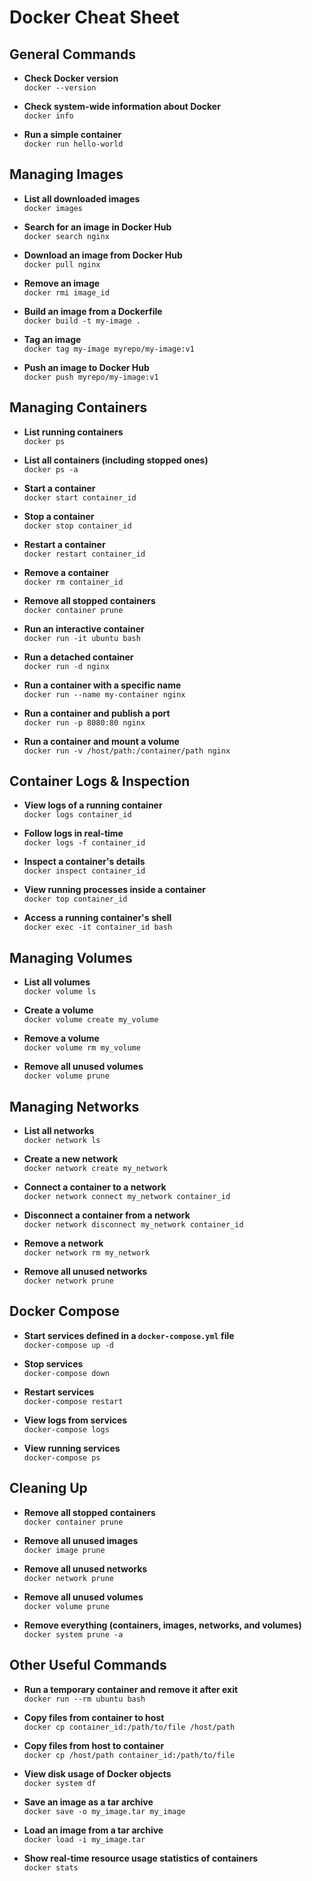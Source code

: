 # Docker Cheat Sheet

## General Commands
- **Check Docker version**  
  `docker --version`

- **Check system-wide information about Docker**  
  `docker info`

- **Run a simple container**  
  `docker run hello-world`

## Managing Images
- **List all downloaded images**  
  `docker images`

- **Search for an image in Docker Hub**  
  `docker search nginx`

- **Download an image from Docker Hub**  
  `docker pull nginx`

- **Remove an image**  
  `docker rmi image_id`

- **Build an image from a Dockerfile**  
  `docker build -t my-image .`

- **Tag an image**  
  `docker tag my-image myrepo/my-image:v1`

- **Push an image to Docker Hub**  
  `docker push myrepo/my-image:v1`

## Managing Containers
- **List running containers**  
  `docker ps`

- **List all containers (including stopped ones)**  
  `docker ps -a`

- **Start a container**  
  `docker start container_id`

- **Stop a container**  
  `docker stop container_id`

- **Restart a container**  
  `docker restart container_id`

- **Remove a container**  
  `docker rm container_id`

- **Remove all stopped containers**  
  `docker container prune`

- **Run an interactive container**  
  `docker run -it ubuntu bash`

- **Run a detached container**  
  `docker run -d nginx`

- **Run a container with a specific name**  
  `docker run --name my-container nginx`

- **Run a container and publish a port**  
  `docker run -p 8080:80 nginx`

- **Run a container and mount a volume**  
  `docker run -v /host/path:/container/path nginx`

## Container Logs & Inspection
- **View logs of a running container**  
  `docker logs container_id`

- **Follow logs in real-time**  
  `docker logs -f container_id`

- **Inspect a container's details**  
  `docker inspect container_id`

- **View running processes inside a container**  
  `docker top container_id`

- **Access a running container's shell**  
  `docker exec -it container_id bash`

## Managing Volumes
- **List all volumes**  
  `docker volume ls`

- **Create a volume**  
  `docker volume create my_volume`

- **Remove a volume**  
  `docker volume rm my_volume`

- **Remove all unused volumes**  
  `docker volume prune`

## Managing Networks
- **List all networks**  
  `docker network ls`

- **Create a new network**  
  `docker network create my_network`

- **Connect a container to a network**  
  `docker network connect my_network container_id`

- **Disconnect a container from a network**  
  `docker network disconnect my_network container_id`

- **Remove a network**  
  `docker network rm my_network`

- **Remove all unused networks**  
  `docker network prune`

## Docker Compose
- **Start services defined in a `docker-compose.yml` file**  
  `docker-compose up -d`

- **Stop services**  
  `docker-compose down`

- **Restart services**  
  `docker-compose restart`

- **View logs from services**  
  `docker-compose logs`

- **View running services**  
  `docker-compose ps`

## Cleaning Up
- **Remove all stopped containers**  
  `docker container prune`

- **Remove all unused images**  
  `docker image prune`

- **Remove all unused networks**  
  `docker network prune`

- **Remove all unused volumes**  
  `docker volume prune`

- **Remove everything (containers, images, networks, and volumes)**  
  `docker system prune -a`

## Other Useful Commands
- **Run a temporary container and remove it after exit**  
  `docker run --rm ubuntu bash`

- **Copy files from container to host**  
  `docker cp container_id:/path/to/file /host/path`

- **Copy files from host to container**  
  `docker cp /host/path container_id:/path/to/file`

- **View disk usage of Docker objects**  
  `docker system df`

- **Save an image as a tar archive**  
  `docker save -o my_image.tar my_image`

- **Load an image from a tar archive**  
  `docker load -i my_image.tar`

- **Show real-time resource usage statistics of containers**  
  `docker stats`


